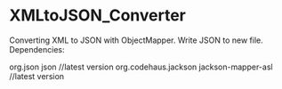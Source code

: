 # XMLtoJSON_Converter
Converting XML to JSON with ObjectMapper. Write JSON to new file. 
Dependencies:

  <dependency>
    <groupId>org.json</groupId>
    <artifactId>json</artifactId>
    //latest version
  </dependency>
  <dependency>
    <groupId>org.codehaus.jackson</groupId>
    <artifactId>jackson-mapper-asl</artifactId>
    //latest version
    </dependency>
